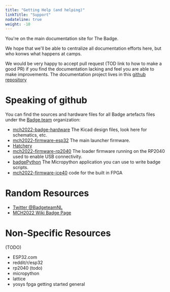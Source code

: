 ```yaml
---
title: "Getting Help (and helping)"
linkTitle: "Support"
nodateline: true
weight: -10
---
```


You're on the main documentation site for The Badge.

We hope that we'll be able to centralize all documentation efforts here,
but who konws what happens at camps.

We would be very happy to accept pull request (TOD link to how to make a
good PR) if you find the documentation lacking and feel you are able to
make improvements. The documentation project lives in this [github
repository](https://github.com/badgeteam/website)

# Speaking of github

You can find the sources and hardware files for all Badge artefacts
files under the [Badge.team](https://github.com/badgeteam) organization:

- [mch2022-badge-hardware](https://github.com/badgeteam/mch2022-badge-hardware) The Kicad design files, look here for
  schematics, etc.
- [mch2022-firmware-esp32](https://github.com/badgeteam/mch2022-firmware-esp32) The main launcher firmware.
- [Hatchery]()
- [mch2022-firmware-rp2040](https://github.com/badgeteam/mch2022-firmware-rp2040) The loader firmware running on the RP2040
  used to enable USB connectivity.
- [badgePython](https://github.com/badgeteam/badgePython) The Micropython application you can use to write
  badge scripts.
- [mch2022-firmware-ice40](https://github.com/badgeteam/mch2022-firmware-ice40) code for the built in FPGA


# Random Resources

- [Twitter @BadgeteamNL](https://twitter.com/BadgeteamNL)
- [MCH2022 Wiki Badge Page](https://wiki.mch2022.org/Team:Badge)


# Non-Specific Resources
 (TODO)
- ESP32.com
- reddit/r/esp32
- rp2040 (todo)
- micropython 
- lattice
- yosys fpga getting started general 
